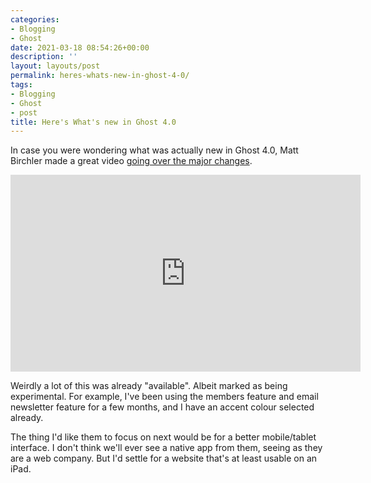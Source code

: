 ```yaml
---
categories:
- Blogging
- Ghost
date: 2021-03-18 08:54:26+00:00
description: ''
layout: layouts/post
permalink: heres-whats-new-in-ghost-4-0/
tags:
- Blogging
- Ghost
- post
title: Here's What's new in Ghost 4.0
---
```


In case you were wondering what was actually new in Ghost 4.0, Matt Birchler made a great video [going over the major changes](https://www.youtube.com/watch?v=2ql3rHHavig).

<iframe width="560" height="315" src="https://www.youtube.com/embed/2ql3rHHavig" frameborder="0" allow="accelerometer; autoplay; clipboard-write; encrypted-media; gyroscope; picture-in-picture" allowfullscreen></iframe>

Weirdly a lot of this was already "available". Albeit marked as being experimental. For example, I've been using the members feature and email newsletter feature for a few months, and I have an accent colour selected already.

The thing I'd like them to focus on next would be for a better mobile/tablet interface. I don't think we'll ever see a native app from them, seeing as they are a web company. But I'd settle for a website that's at least usable on an iPad.
